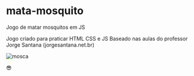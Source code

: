 # mata-mosquito
Jogo de matar mosquitos em JS

Jogo criado para praticar HTML CSS e JS
Baseado nas aulas do professor Jorge Santana (jorgesantana.net.br)

![mosca](https://user-images.githubusercontent.com/51513403/133340619-8a6dd955-d249-4d96-9df5-b037f9f7e5a6.png)

😎
